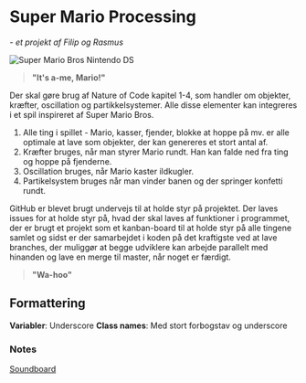 # Super Mario Processing
*- et projekt af Filip og Rasmus*

![Super Mario Bros Nintendo DS](https://cdn02.nintendo-europe.com/media/images/10_share_images/games_15/nintendo_ds_22/SI_NDS_NewSuperMarioBrosDS.jpg)

> **"It's a-me, Mario!"**

Der skal gøre brug af Nature of Code kapitel 1-4, som handler om objekter, kræfter, oscillation og partikkelsystemer.
Alle disse elementer kan integreres i et spil inspireret af Super Mario Bros. 

 1. Alle ting i spillet - Mario, kasser, fjender, blokke at hoppe på mv. er alle optimale at lave som objekter, der kan genereres et stort antal af. 
 2. Kræfter bruges, når man styrer Mario rundt. Han kan falde ned fra ting og hoppe på fjenderne. 
 3. Oscillation bruges, når Mario kaster ildkugler.
 4. Partikelsystem bruges når man vinder banen og der springer konfetti rundt. 

GitHub er blevet brugt undervejs til at holde styr på projektet. Der laves issues for at holde styr på, hvad der skal laves af funktioner i programmet, der er brugt et projekt som et kanban-board til at holde styr på alle tingene samlet og sidst er der samarbejdet i koden på det kraftigste ved at lave branches, der muliggør at begge udviklere kan arbejde parallelt med hinanden og lave en merge til master, når noget er færdigt. 

> **"Wa-hoo"**


## Formattering
**Variabler**: Underscore
**Class names**: Med stort forbogstav og underscore

### Notes
[Soundboard](https://www.101soundboards.com/boards/28072-mario-sounds-new-super-mario-bros-wii) 


